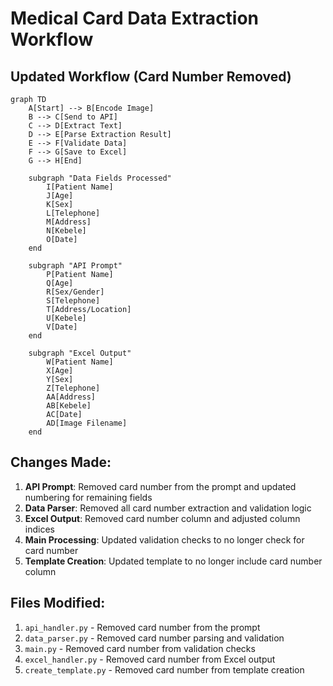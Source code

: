 # Medical Card Data Extraction Workflow

## Updated Workflow (Card Number Removed)

```mermaid
graph TD
    A[Start] --> B[Encode Image]
    B --> C[Send to API]
    C --> D[Extract Text]
    D --> E[Parse Extraction Result]
    E --> F[Validate Data]
    F --> G[Save to Excel]
    G --> H[End]
    
    subgraph "Data Fields Processed"
        I[Patient Name]
        J[Age]
        K[Sex]
        L[Telephone]
        M[Address]
        N[Kebele]
        O[Date]
    end
    
    subgraph "API Prompt"
        P[Patient Name]
        Q[Age]
        R[Sex/Gender]
        S[Telephone]
        T[Address/Location]
        U[Kebele]
        V[Date]
    end
    
    subgraph "Excel Output"
        W[Patient Name]
        X[Age]
        Y[Sex]
        Z[Telephone]
        AA[Address]
        AB[Kebele]
        AC[Date]
        AD[Image Filename]
    end
```

## Changes Made:

1. **API Prompt**: Removed card number from the prompt and updated numbering for remaining fields
2. **Data Parser**: Removed all card number extraction and validation logic
3. **Excel Output**: Removed card number column and adjusted column indices
4. **Main Processing**: Updated validation checks to no longer check for card number
5. **Template Creation**: Updated template to no longer include card number column

## Files Modified:

1. `api_handler.py` - Removed card number from the prompt
2. `data_parser.py` - Removed card number parsing and validation
3. `main.py` - Removed card number from validation checks
4. `excel_handler.py` - Removed card number from Excel output
5. `create_template.py` - Removed card number from template creation 